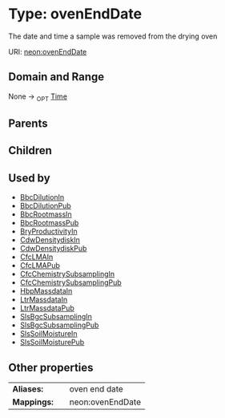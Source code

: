 
# Type: ovenEndDate


The date and time a sample was removed from the drying oven

URI: [neon:ovenEndDate](https://data.neonscience.org/ovenEndDate)


## Domain and Range

None ->  <sub>OPT</sub> [Time](types/Time.md)

## Parents


## Children


## Used by

 * [BbcDilutionIn](BbcDilutionIn.md)
 * [BbcDilutionPub](BbcDilutionPub.md)
 * [BbcRootmassIn](BbcRootmassIn.md)
 * [BbcRootmassPub](BbcRootmassPub.md)
 * [BryProductivityIn](BryProductivityIn.md)
 * [CdwDensitydiskIn](CdwDensitydiskIn.md)
 * [CdwDensitydiskPub](CdwDensitydiskPub.md)
 * [CfcLMAIn](CfcLMAIn.md)
 * [CfcLMAPub](CfcLMAPub.md)
 * [CfcChemistrySubsamplingIn](CfcChemistrySubsamplingIn.md)
 * [CfcChemistrySubsamplingPub](CfcChemistrySubsamplingPub.md)
 * [HbpMassdataIn](HbpMassdataIn.md)
 * [LtrMassdataIn](LtrMassdataIn.md)
 * [LtrMassdataPub](LtrMassdataPub.md)
 * [SlsBgcSubsamplingIn](SlsBgcSubsamplingIn.md)
 * [SlsBgcSubsamplingPub](SlsBgcSubsamplingPub.md)
 * [SlsSoilMoistureIn](SlsSoilMoistureIn.md)
 * [SlsSoilMoisturePub](SlsSoilMoisturePub.md)

## Other properties

|  |  |  |
| --- | --- | --- |
| **Aliases:** | | oven end date |
| **Mappings:** | | neon:ovenEndDate |

